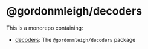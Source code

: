 # @gordonmleigh/decoders

This is a monorepo containing:

- [decoders](packages/decoders/README.md): The `@gordonmleigh/decoders` package
